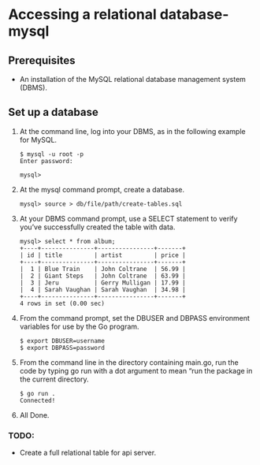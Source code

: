 # Accessing a relational database- mysql

## Prerequisites
- An installation of the MySQL relational database management system (DBMS).
## Set up a database
1. At the command line, log into your DBMS, as in the following example for MySQL.
    ```
    $ mysql -u root -p
    Enter password:
    
    mysql>
    ```
2. At the mysql command prompt, create a database.
   ```
   mysql> source > db/file/path/create-tables.sql

   ```
3. At your DBMS command prompt, use a SELECT statement to verify you’ve successfully created the table with data.
   ```
   mysql> select * from album;
   +----+---------------+----------------+-------+
   | id | title         | artist         | price |
   +----+---------------+----------------+-------+
   |  1 | Blue Train    | John Coltrane  | 56.99 |
   |  2 | Giant Steps   | John Coltrane  | 63.99 |
   |  3 | Jeru          | Gerry Mulligan | 17.99 |
   |  4 | Sarah Vaughan | Sarah Vaughan  | 34.98 |
   +----+---------------+----------------+-------+
   4 rows in set (0.00 sec)

   ```
4. From the command prompt, set the DBUSER and DBPASS environment variables for use by the Go program.
   ```
   $ export DBUSER=username
   $ export DBPASS=password
   ```
5. From the command line in the directory containing main.go, run the code by typing go run with a dot argument to mean “run the package in the current directory.
   ```
   $ go run .
   Connected!
   ```
6. All Done.


### TODO: 
- Create a full relational table for api server. 